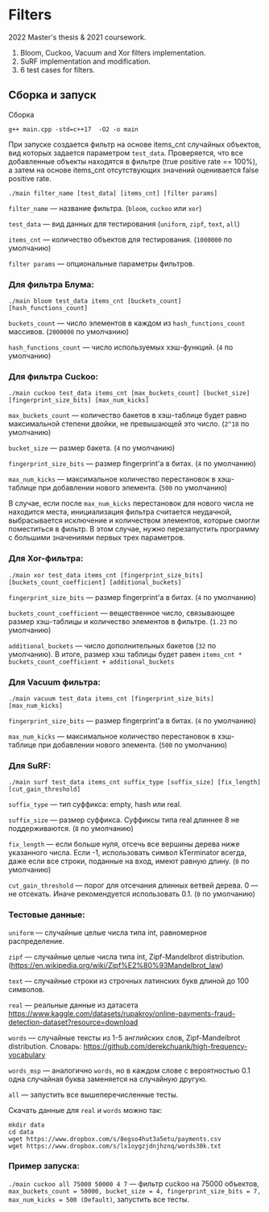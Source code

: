 # Filters
2022 Master's thesis & 2021 coursework.

1. Bloom, Cuckoo, Vacuum and Xor filters implementation.
2. SuRF implementation and modification.
3. 6 test cases for filters.

## Сборка и запуск
Сборка
```
g++ main.cpp -std=c++17  -O2 -o main
```

При запуске создается фильтр на основе items_cnt случайных объектов, вид которых задается параметром `test_data`. Проверяется, что все добавленные объекты находятся в фильтре (true positive rate == 100%), а затем на основе items_cnt отсутствующих значений оценивается false positive rate.
```
./main filter_name [test_data] [items_cnt] [filter params]
```
`filter_name` — название фильтра. (`bloom`, `cuckoo` или `xor`)

`test_data` — вид данных для тестирования (`uniform`, `zipf`, `text`, `all`)

`items_cnt` — количество объектов для тестирования. (`1000000` по умолчанию)

`filter params` — опциональные параметры фильтров.


### Для фильтра Блума:
```
./main bloom test_data items_cnt [buckets_count] [hash_functions_count]
```

`buckets_count` — число элементов в каждом из `hash_functions_count` массивов. (`2000000` по умолчанию)

`hash_functions_count` — число используемых хэш-функций. (`4` по умолчанию)


### Для фильтра Cuckoo:
```
./main cuckoo test_data items_cnt [max_buckets_count] [bucket_size] [fingerprint_size_bits] [max_num_kicks]
```
`max_buckets_count` — количество бакетов в хэш-таблице будет равно максимальной степени двойки, не превышающей это число. (`2^18` по умолчанию)

`bucket_size` — размер бакета. (`4` по умолчанию)

`fingerprint_size_bits` — размер fingerprint'а в битах. (`4` по умолчанию)

`max_num_kicks` — максимальное количество перестановок в хэш-таблице при добавлении нового элемента. (`500` по умолчанию)

В случае, если после `max_num_kicks` перестановок для нового числа не находится места, инициализация фильтра считается неудачной, выбрасывается исключение и количеством элементов, которые смогли поместиться в фильтр. В этом случае, нужно перезапустить программу с большими значениями первых трех параметров.


### Для Xor-фильтра:
```
./main xor test_data items_cnt [fingerprint_size_bits] [buckets_count_coefficient] [additional_buckets]
```
`fingerprint_size_bits` — размер fingerprint'а в битах. (`4` по умолчанию)

`buckets_count_coefficient` — вещественное число, связывающее размер хэш-таблицы и количество элементов в фильтре. (`1.23` по умолчанию)

`additional_buckets` — число дополнительных бакетов (`32` по умолчанию). В итоге, размер хэш таблицы будет равен `items_cnt * buckets_count_coefficient + additional_buckets`


### Для Vacuum фильтра:
```
./main vacuum test_data items_cnt [fingerprint_size_bits] [max_num_kicks]
```

`fingerprint_size_bits` — размер fingerprint'а в битах. (`4` по умолчанию)

`max_num_kicks` — максимальное количество перестановок в хэш-таблице при добавлении нового элемента. (`500` по умолчанию)


### Для SuRF:
```
./main surf test_data items_cnt suffix_type [suffix_size] [fix_length] [cut_gain_threshold]
```

`suffix_type` — тип суффикса: empty, hash или real.

`suffix_size` — размер суффикса. Суффиксы типа real длиннее 8 не поддерживаются. (`8` по умолчанию)

`fix_length` — если больше нуля, отсечь все вершины дерева ниже указанного числа. Если -1, использовать символ kTerminator всегда, даже если все строки, поданные на вход, имеют равную длину. (`0` по умолчанию)

`cut_gain_threshold` — порог для отсечания длинных ветвей дерева. 0 — не отсекать. Иначе рекомендуется использовать 0.1. (`0` по умолчанию)


### Тестовые данные:
`uniform` — случайные целые числа типа int, равномерное распределение.

`zipf` — случайные целые числа типа int, Zipf-Mandelbrot distribution. (https://en.wikipedia.org/wiki/Zipf%E2%80%93Mandelbrot_law)

`text` — случайные строки из строчных латинских букв длиной до 100 символов.

`real` — реальные данные из датасета https://www.kaggle.com/datasets/rupakroy/online-payments-fraud-detection-dataset?resource=download

`words` — случайные тексты из 1-5 английских слов, Zipf-Mandelbrot distribution. Словарь: https://github.com/derekchuank/high-frequency-vocabulary

`words_msp` — аналогично `words`, но в каждом слове с вероятностью 0.1 одна случайная буква заменяется на случайную другую.

`all` — запустить все вышеперечисленные тесты.

Скачать данные для `real` и `words` можно так:
```
mkdir data
cd data
wget https://www.dropbox.com/s/8egso4hut3a5etu/payments.csv
wget https://www.dropbox.com/s/lx1oygzjdnjhznq/words30k.txt
```


### Пример запуска:
`./main cuckoo all 75000 50000 4 7` — фильтр cuckoo на 75000 объектов, `max_buckets_count = 50000, bucket_size = 4, fingerprint_size_bits = 7, max_num_kicks = 500 (Default)`, запустить все тесты.
